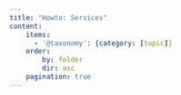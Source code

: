 ```yaml
---
title: "Howto: Services"
content:
    items:
      - '@taxonomy': {category: [topic]}
    order:
        by: folder
        dir: asc
    pagination: true
---
```

